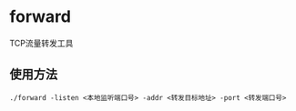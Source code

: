 # forward

TCP流量转发工具

## 使用方法

```shell
./forward -listen <本地监听端口号> -addr <转发目标地址> -port <转发端口号>
```